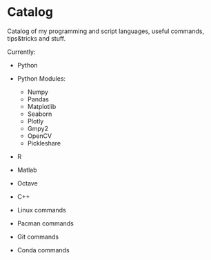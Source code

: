 # Catalog
Catalog of my programming and script languages, useful commands, tips&tricks and stuff.

Currently:

- Python

- Python Modules:
  - Numpy
  - Pandas
  - Matplotlib
  - Seaborn
  - Plotly
  - Gmpy2
  - OpenCV
  - Pickleshare
  
- R

- Matlab

- Octave

- C++

  

- Linux commands

- Pacman commands

- Git commands

- Conda commands
